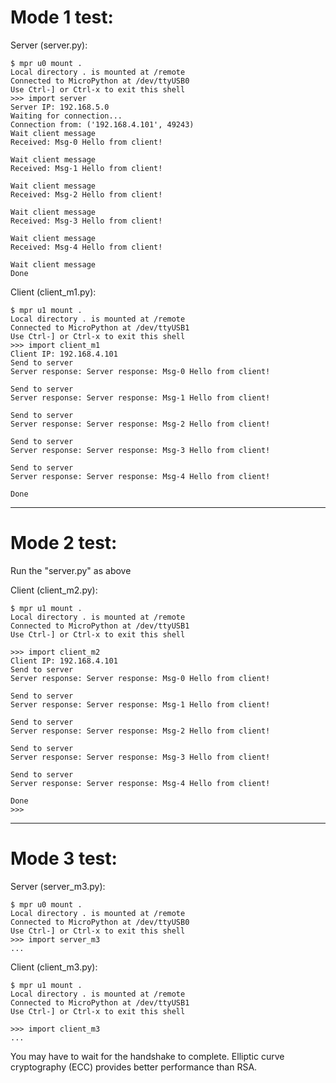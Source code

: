 
# Mode 1 test:

Server (server.py):

```
$ mpr u0 mount .
Local directory . is mounted at /remote
Connected to MicroPython at /dev/ttyUSB0
Use Ctrl-] or Ctrl-x to exit this shell
>>> import server
Server IP: 192.168.5.0
Waiting for connection...
Connection from: ('192.168.4.101', 49243)
Wait client message
Received: Msg-0 Hello from client!

Wait client message
Received: Msg-1 Hello from client!

Wait client message
Received: Msg-2 Hello from client!

Wait client message
Received: Msg-3 Hello from client!

Wait client message
Received: Msg-4 Hello from client!

Wait client message
Done
```

Client (client_m1.py):

```
$ mpr u1 mount .
Local directory . is mounted at /remote
Connected to MicroPython at /dev/ttyUSB1
Use Ctrl-] or Ctrl-x to exit this shell
>>> import client_m1
Client IP: 192.168.4.101
Send to server
Server response: Server response: Msg-0 Hello from client!

Send to server
Server response: Server response: Msg-1 Hello from client!

Send to server
Server response: Server response: Msg-2 Hello from client!

Send to server
Server response: Server response: Msg-3 Hello from client!

Send to server
Server response: Server response: Msg-4 Hello from client!

Done
```

---

# Mode 2 test:

Run the "server.py" as above

Client (client_m2.py):

```
$ mpr u1 mount .
Local directory . is mounted at /remote
Connected to MicroPython at /dev/ttyUSB1
Use Ctrl-] or Ctrl-x to exit this shell

>>> import client_m2
Client IP: 192.168.4.101
Send to server
Server response: Server response: Msg-0 Hello from client!

Send to server
Server response: Server response: Msg-1 Hello from client!

Send to server
Server response: Server response: Msg-2 Hello from client!

Send to server
Server response: Server response: Msg-3 Hello from client!

Send to server
Server response: Server response: Msg-4 Hello from client!

Done
>>> 
```

---

# Mode 3 test:

Server (server_m3.py):

```
$ mpr u0 mount .
Local directory . is mounted at /remote
Connected to MicroPython at /dev/ttyUSB0
Use Ctrl-] or Ctrl-x to exit this shell
>>> import server_m3
...
```

Client (client_m3.py):

```
$ mpr u1 mount .
Local directory . is mounted at /remote
Connected to MicroPython at /dev/ttyUSB1
Use Ctrl-] or Ctrl-x to exit this shell

>>> import client_m3
...
```

You may have to wait for the handshake to complete. Elliptic curve cryptography (ECC) provides better performance than RSA.
